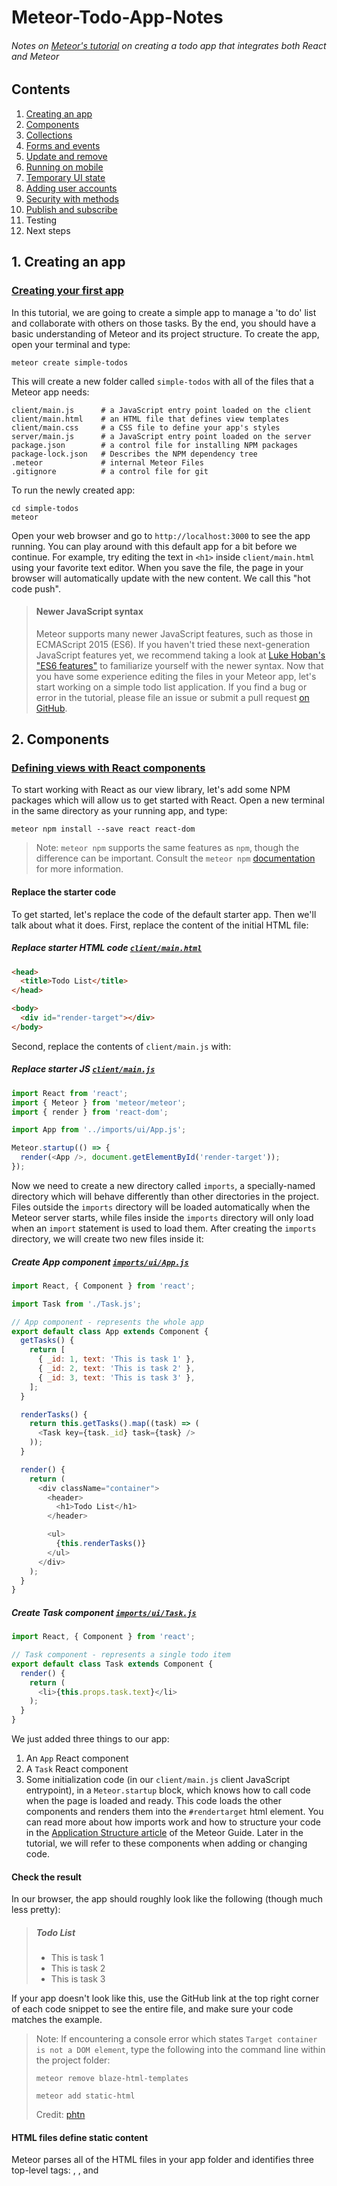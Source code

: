 # Meteor-Todo-App-Notes
###### Notes on [Meteor's tutorial](https://www.meteor.com/tutorials/react/creating-an-app) on creating a todo app that integrates both React and Meteor

## Contents
1. [Creating an app](https://github.com/ppak10/Meteor-Todo-App-Notes/blob/2-components/README.md#1-creating-an-app)
2. [Components](https://github.com/ppak10/Meteor-Todo-App-Notes/blob/2-components/README.md#2-components)
3. [Collections](https://github.com/ppak10/Meteor-Todo-App-Notes/blob/4-forms-and-events/README.md#3-collections)
4. [Forms and events](https://github.com/ppak10/Meteor-Todo-App-Notes/tree/4-forms-and-events#4-forms-and-events)
5. [Update and remove](https://github.com/ppak10/Meteor-Todo-App-Notes/tree/5-update-and-remove#5-update-and-remove)
6. [Running on mobile](https://github.com/ppak10/Meteor-Todo-App-Notes/tree/6-running-on-mobile#6-running-on-mobile)
7. [Temporary UI state](https://github.com/ppak10/Meteor-Todo-App-Notes/tree/7-temporary-ui-state#7-temporary-ui-state)
8. [Adding user accounts](https://github.com/ppak10/Meteor-Todo-App-Notes/blob/8-adding-user-accounts/README.md#8-adding-user-account)
9. [Security with methods](https://github.com/ppak10/Meteor-Todo-App-Notes/tree/9-security-with-methods#9-security-with-methods)
10. [Publish and subscribe](https://github.com/ppak10/Meteor-Todo-App-Notes/tree/10-publish-and-subscribe#10-publish-and-subscribe)
11. Testing
12. Next steps

## 1. Creating an app
### [Creating your first app](https://www.meteor.com/tutorials/react/creating-an-app)
In this tutorial, we are going to create a simple app to manage a 'to do' list and collaborate with others on those tasks. By the end, you should have a basic understanding of Meteor and its project structure.
To create the app, open your terminal and type:
```
meteor create simple-todos
```
This will create a new folder called ```simple-todos``` with all of the files that a Meteor app needs:
```
client/main.js      # a JavaScript entry point loaded on the client
client/main.html    # an HTML file that defines view templates
client/main.css     # a CSS file to define your app's styles
server/main.js      # a JavaScript entry point loaded on the server
package.json        # a control file for installing NPM packages
package-lock.json   # Describes the NPM dependency tree
.meteor             # internal Meteor Files
.gitignore          # a control file for git
```
To run the newly created app:
```
cd simple-todos
meteor
```
Open your web browser and go to ```http://localhost:3000``` to see the app running.
You can play around with this default app for a bit before we continue. For example, try editing the text in ```<h1>``` inside ```client/main.html``` using your favorite text editor. When you save the file, the page in your browser will automatically update with the new content. We call this "hot code push".
>#### Newer JavaScript syntax
>Meteor supports many newer JavaScript features, such as those in ECMAScript 2015 (ES6). If you haven't tried these next-generation JavaScript features yet, we recommend taking a look at [Luke Hoban's "ES6 features"](https://github.com/lukehoban/es6features#readme) to familiarize yourself with the newer syntax.
Now that you have some experience editing the files in your Meteor app, let's start working on a simple todo list application. If you find a bug or error in the tutorial, please file an issue or submit a pull request [on GitHub](https://github.com/meteor/tutorials).

## 2. Components
### [Defining views with React components](https://www.meteor.com/tutorials/react/creating-an-app)
To start working with React as our view library, let's add some NPM packages which will allow us to get started with React.
Open a new terminal in the same directory as your running app, and type:
```
meteor npm install --save react react-dom
```
>Note: ```meteor npm``` supports the same features as ```npm```, though the difference can be important. Consult the ```meteor npm``` [documentation](https://docs.meteor.com/commandline.html#meteornpm) for more information.
#### Replace the starter code
To get started, let's replace the code of the default starter app. Then we'll talk about what it does.
First, replace the content of the initial HTML file:
##### Replace starter HTML code [```client/main.html```](https://github.com/ppak10/Meteor-Todo-App-Notes/blob/2-components/simple-todos/client/main.html)
```html
<head>
  <title>Todo List</title>
</head>

<body>
  <div id="render-target"></div>
</body>
```
Second, replace the contents of ```client/main.js``` with:
##### Replace starter JS [```client/main.js```](https://github.com/ppak10/Meteor-Todo-App-Notes/blob/2-components/simple-todos/client/main.js)
```javascript
import React from 'react';
import { Meteor } from 'meteor/meteor';
import { render } from 'react-dom';

import App from '../imports/ui/App.js';

Meteor.startup(() => {
  render(<App />, document.getElementById('render-target'));
});
```
Now we need to create a new directory called ```imports```, a specially-named directory which will behave differently than other directories in the project. Files outside the ```imports``` directory will be loaded automatically when the Meteor server starts, while files inside the ```imports``` directory will only load when an ```import``` statement is used to load them.
After creating the ```imports``` directory, we will create two new files inside it:
##### Create App component [```imports/ui/App.js```](https://github.com/ppak10/Meteor-Todo-App-Notes/blob/2-components/simple-todos/imports/ui/App.js)
```javascript
import React, { Component } from 'react';

import Task from './Task.js';

// App component - represents the whole app
export default class App extends Component {
  getTasks() {
    return [
      { _id: 1, text: 'This is task 1' },
      { _id: 2, text: 'This is task 2' },
      { _id: 3, text: 'This is task 3' },
    ];
  }

  renderTasks() {
    return this.getTasks().map((task) => (
      <Task key={task._id} task={task} />
    ));
  }

  render() {
    return (
      <div className="container">
        <header>
          <h1>Todo List</h1>
        </header>

        <ul>
          {this.renderTasks()}
        </ul>
      </div>
    );
  }
}
```
##### Create Task component [```imports/ui/Task.js```](https://github.com/ppak10/Meteor-Todo-App-Notes/blob/2-components/simple-todos/imports/ui/Task.js)
```javascript
import React, { Component } from 'react';

// Task component - represents a single todo item
export default class Task extends Component {
  render() {
    return (
      <li>{this.props.task.text}</li>
    );
  }
}
```
We just added three things to our app:
1. An ```App``` React component
2. A ```Task``` React component
3. Some initialization code (in our ```client/main.js``` client JavaScript entrypoint), in a ```Meteor.startup``` block, which knows how to call code when the page is loaded and ready. This code loads the other components and renders them into the ```#rendertarget``` html element.
You can read more about how imports work and how to structure your code in the [Application Structure article](https://guide.meteor.com/structure.html) of the Meteor Guide.
Later in the tutorial, we will refer to these components when adding or changing code.
#### Check the result
In our browser, the app should roughly look like the following
(though much less pretty):
>##### Todo List
>* This is task 1
>* This is task 2
>* This is task 3

If your app doesn't look like this, use the GitHub link at the top right corner of each code snippet to see the entire file, and make sure your code matches the example.
> Note: If encountering a console error which states ```Target container is not a DOM element```, type the following into the command line within the project folder:
>```
>meteor remove blaze-html-templates
>```
>```
>meteor add static-html
>```
> Credit: [phtn](https://github.com/meteor/meteor/issues/5580#issuecomment-231173103)
#### HTML files define static content
Meteor parses all of the HTML files in your app folder and identifies three top-level tags: <head>, <body>, and <template>.
Everything inside any <head> tags is added to the ```head``` section of the HTML sent to the client, and everything inside <body> tags is added to the ```body``` section, just like in a regular HTML file.
Everything inside <template> tags is compiled into Meteor templates, which can be included inside HTML with ```{{> templateName}}``` or referenced in your JavaScript with ```Template.templateName```. In this tutorial, we won't be using this feature of Meteor because we will be defining all of our view components with React.
#### Define view components with React
In React, view components are subclasses of ```React.Component``` (which we import with ```import { Component } from 'react';```). Your component can have any methods you like, but there are several methods such as ```render``` that have special functions. Components can also receive data from their parents through attributes called ```props```. We'll go over some of the more common features of React in this tutorial; you can also check out [Facebook's React tutorial](https://reactjs.org/tutorial/tutorial.html).
#### Return markup from the render method with JSX
The most important method in every React component is ```render()```, which is called by React to get a description of the HTML that this component should display. The HTML content is written using a JavaScript extension called JSX, which kind of looks like writing HTML inside your JavaScript. You can see some obvious differences already: in JSX, you use the ```className``` attribute instead of ```class```. An important thing to know about JSX is that it isn't a templating language like Spacebars or Angular - it actually compiles directly to regular JavaScript. Read more about JSX [in the React docs](https://reactjs.org/docs/jsx-in-depth.html).
JSX is supported by the ```ecmascript``` Atmosphere package, which is included in all new Meteor apps by default.
##### Add CSS [```client/main.css```](https://github.com/ppak10/Meteor-Todo-App-Notes/blob/2-components/simple-todos/client/main.css)
```css
/* CSS declarations go here */
body {
  font-family: sans-serif;
  background-color: #315481;
  background-image: linear-gradient(to bottom, #315481, #918e82 100%);
  background-attachment: fixed;

  position: absolute;
  top: 0;
  bottom: 0;
  left: 0;
  right: 0;

  padding: 0;
  margin: 0;

  font-size: 14px;
}

.container {
  max-width: 600px;
  margin: 0 auto;
  min-height: 100%;
  background: white;
}

header {
  background: #d2edf4;
  background-image: linear-gradient(to bottom, #d0edf5, #e1e5f0 100%);
  padding: 20px 15px 15px 15px;
  position: relative;
}

#login-buttons {
  display: block;
}

h1 {
  font-size: 1.5em;
  margin: 0;
  margin-bottom: 10px;
  display: inline-block;
  margin-right: 1em;
}

form {
  margin-top: 10px;
  margin-bottom: -10px;
  position: relative;
}

.new-task input {
  box-sizing: border-box;
  padding: 10px 0;
  background: transparent;
  border: none;
  width: 100%;
  padding-right: 80px;
  font-size: 1em;
}

.new-task input:focus{
  outline: 0;
}

ul {
  margin: 0;
  padding: 0;
  background: white;
}

.delete {
  float: right;
  font-weight: bold;
  background: none;
  font-size: 1em;
  border: none;
  position: relative;
}

li {
  position: relative;
  list-style: none;
  padding: 15px;
  border-bottom: #eee solid 1px;
}

li .text {
  margin-left: 10px;
}

li.checked {
  color: #888;
}

li.checked .text {
  text-decoration: line-through;
}

li.private {
  background: #eee;
  border-color: #ddd;
}

header .hide-completed {
  float: right;
}

.toggle-private {
  margin-left: 5px;
}

@media (max-width: 600px) {
  li {
    padding: 12px 15px;
  }

  .search {
    width: 150px;
    clear: both;
  }

  .new-task input {
    padding-bottom: 5px;
  }
}
```
Now that you've added the CSS, the app should look a lot nicer. Check in your browser to see that the new styles have loaded.

## 3. Collections
### [Storing tasks in a collection](https://www.meteor.com/tutorials/react/collections)
Collections are Meteor's way of storing persistent data. The special thing about collections in Meteor is that they can be accessed from both the server and the client, making it easy to write view logic without having to write a lot of server code. They also update themselves automatically, so a view component backed by a collection will automatically display the most up-to-date data.
You can read more about collections in the [Collections article](https://guide.meteor.com/collections.html) of the Meteor Guide.
Creating a new collection is as easy as calling ```MyCollection = new Mongo.Collection("my-collection");``` in your JavaScript. On the server, this sets up a MongoDB collection called ```my-collection```; on the client, this creates a cache connected to the server collection. We'll learn more about the client/server divide in step 12, but for now we can write our code with the assumption that the entire database is present on the client.
To create the collection, we define a new ```tasks``` module that creates a Mongo collection and exports it:
##### Create tasks collection [```imports/api/tasks.js```](https://github.com/ppak10/Meteor-Todo-App-Notes/blob/3-collections/simple-todos/imports/api/tasks.js)
```javascript
import { Mongo } from 'meteor/mongo';

export const Tasks = new Mongo.Collection('tasks');
```
Notice that we place this file in a new ```imports/api``` directory. This is a sensible place to store API-related files for the application. We will start by putting "collections" here and later we will add "publications" that read from them and "methods" that write to them. You can read more about how to structure your code in the [Application Structure article](https://guide.meteor.com/structure.html) of the Meteor Guide.
We need to import that module on the server (this creates the MongoDB collection and sets up the plumbing to get the data to the client):
##### Load tasks collection on the server [```server/main.js```](https://github.com/ppak10/Meteor-Todo-App-Notes/blob/3-collections/simple-todos/server/main.js)
```javascript
import '../imports/api/tasks.js';
```
#### Using data from a collection inside a React component
To use data from a Meteor collection inside a React component, we can use an Atmosphere package react-meteor-data which allows us to create a "data container" to feed Meteor's reactive data into React's component hierarchy.
```
meteor add react-meteor-data
```
To use ```react-meteor-data```, we need to wrap our component in a container using the ```withTracker``` Higher Order Component:
##### Modify App component to get tasks from collection [```imports/App.js```](https://github.com/ppak10/Meteor-Todo-App-Notes/blob/3-collections/simple-todos/imports/ui/App.js)
```javascript
import React, { Component } from 'react';
import { withTracker } from 'meteor/react-meteor-data';

import { Tasks } from '../api/tasks.js';

import Task from './Task.js';

// App component - represents the whole app
class App extends Component {
  renderTasks() {
    return this.props.tasks.map((task) => (
      <Task key={task._id} task={task} />
    ));
  }
...some lines skipped...
    );
  }
}

export default withTracker(() => {
  return {
    tasks: Tasks.find({}).fetch(),
  };
})(App);
```
The wrapped ```App``` component fetches tasks from the ```Tasks``` collection and supplies them to the underlying ```App``` component it wraps as the ```tasks``` prop. It does this in a reactive way, so that when the contents of the database change, the ```App``` re-renders, as we'll soon see!
When you make these changes to the code, you'll notice that the tasks that used to be in the todo list have disappeared. That's because our database is currently empty — we need to insert some tasks!
#### Inserting tasks from the server-side database console
Items inside collections are called documents. Let's use the server database console to insert some documents into our collection. In a new terminal tab, go to your app directory and type:
```
meteor mongo
```
This opens a console into your app's local development database. Into the prompt, type:
```
db.tasks.insert({ text: "Hello world!", createdAt: new Date() });
```
In your web browser, you will see the UI of your app immediately update to show the new task. You can see that we didn't have to write any code to connect the server-side database to our front-end code — it just happened automatically.
Insert a few more tasks from the database console with different text. In the next step, we'll see how to add functionality to our app's UI so that we can add tasks without using the database console.

## 4. Forms and events
### [Adding tasks with a form](https://www.meteor.com/tutorials/react/forms-and-events)
In this step, we'll add an input field for users to add tasks to the list.
First, let's add a form to our ```App``` component:
##### Add form for new tasks [```imports/ui/App.js```](https://github.com/ppak10/Meteor-Todo-App-Notes/blob/4-forms-and-events/simple-todos/imports/ui/App.js)
```javascript
<div className="container">
  <header>
    <h1>Todo List</h1>

    <form className="new-task" onSubmit={this.handleSubmit.bind(this)} >
      <input
        type="text"
        ref="textInput"
        placeholder="Type to add new tasks"
      />
    </form>
  </header>

  <ul>
```
>Tip: You can add comments to your JSX code by wrapping them in ```{/* ... */}```
You can see that the ```form``` element has an ```onSubmit``` attribute that references a method on the component called ```handleSubmit```. In React, this is how you listen to browser events, like the submit event on the form. The ```input``` element has a ```ref``` property which will let us easily access this element later.
Let's add a ```handleSubmit``` method to our ```App``` component:
##### Add handleSubmit method to App component [```imports/ui/App.js```](https://github.com/ppak10/Meteor-Todo-App-Notes/blob/4-forms-and-events/simple-todos/imports/ui/App.js)
```javascript
import React, { Component } from 'react';
import ReactDOM from 'react-dom';
import { withTracker } from 'meteor/react-meteor-data';

import { Tasks } from '../api/tasks.js';
...some lines skipped...

// App component - represents the whole app
class App extends Component {
  handleSubmit(event) {
    event.preventDefault();

    // Find the text field via the React ref
    const text = ReactDOM.findDOMNode(this.refs.textInput).value.trim();

    Tasks.insert({
      text,
      createdAt: new Date(), // current time
    });

    // Clear form
    ReactDOM.findDOMNode(this.refs.textInput).value = '';
  }

  renderTasks() {
    return this.props.tasks.map((task) => (
      <Task key={task._id} task={task} />
```
Now your app has a new input field. To add a task, just type into the input field and hit enter. If you open a new browser window and open the app again, you'll see that the list is automatically synchronized between all clients.
#### Listening for events in React
As you can see, in React you handle DOM events by directly referencing a method on the component. Inside the event handler, you can reference elements from the component by giving them a ```ref``` property and using ```ReactDOM.findDOMNode```. Read more about the different kinds of events React supports, and how the event system works, in the [React docs](https://reactjs.org/docs/events.html).
#### Inserting into a collection
Inside the event handler, we are adding a task to the ```tasks``` collection by calling ```Tasks.insert()```. We can assign any properties to the task object, such as the time created, since we don't ever have to define a schema for the collection.
Being able to insert anything into the database from the client isn't very secure, but it's okay for now. In step 10 we'll learn how we can make our app secure and restrict how data is inserted into the database.
#### Sorting our tasks
Currently, our code displays all new tasks at the bottom of the list. That's not very good for a task list, because we want to see the newest tasks first.
We can solve this by sorting the results using the ```createdAt``` field that is automatically added by our new code. Just add a sort option to the ```find``` call inside the data container wrapping the ```App``` component:
##### Update data container to sort tasks by time [```imports/ui/App.js```](https://github.com/ppak10/Meteor-Todo-App-Notes/blob/4-forms-and-events/simple-todos/imports/ui/App.js)
```javascript
export default withTracker(() => {
  return {
    tasks: Tasks.find({}, { sort: { createdAt: -1 } }).fetch(),
  };
})(App);
```
Let's go back to the browser and make sure this worked: any new tasks that you add should appear at the top of the list, rather than at the bottom.
In the next step, we'll add some very important todo list features: checking off and deleting tasks.

## 5. Update and remove
### [Checking off and deleting tasks](https://www.meteor.com/tutorials/react/update-and-remove)
Until now, we have only interacted with a collection by inserting documents. Now, we will learn how to update and remove them.
Let's add two new elements to our ```task``` component, a checkbox and a delete button, with event handlers for both:
##### Update Task component to add features [```imports/ui/Task.js```](https://github.com/ppak10/Meteor-Todo-App-Notes/blob/5-update-and-remove/simple-todos/imports/ui/Task.js)
```javascript
import React, { Component } from 'react';

import { Tasks } from '../api/tasks.js';

// Task component - represents a single todo item
export default class Task extends Component {
  toggleChecked() {
    // Set the checked property to the opposite of its current value
    Tasks.update(this.props.task._id, {
      $set: { checked: !this.props.task.checked },
    });
  }

  deleteThisTask() {
    Tasks.remove(this.props.task._id);
  }

  render() {
    // Give tasks a different className when they are checked off,
    // so that we can style them nicely in CSS
    const taskClassName = this.props.task.checked ? 'checked' : '';

    return (
      <li className={taskClassName}>
        <button className="delete" onClick={this.deleteThisTask.bind(this)}>
          &times;
        </button>

        <input
          type="checkbox"
          readOnly
          checked={!!this.props.task.checked}
          onClick={this.toggleChecked.bind(this)}
        />

        <span className="text">{this.props.task.text}</span>
      </li>
    );
  }
}
```
#### Update
In the code above, we call ```Tasks.update``` to check off a task.
The ```update``` function on a collection takes two arguments. The first is a selector that identifies a subset of the collection, and the second is an update parameter that specifies what should be done to the matched objects.
In this case, the selector is just the ```_id``` of the relevant task. The update parameter uses ```$set``` to toggle the ```checked``` field, which will represent whether the task has been completed.
#### Remove
The code from above uses ```Tasks.remove``` to delete a task. The ```remove``` function takes one argument, a selector that determines which item to remove from the collection.

## 6. Running on mobile
### [Running your app on Andriod or iOS](https://www.meteor.com/tutorials/react/running-on-mobile)
>Currently, Meteor on Windows does not support mobile builds. If you are using Meteor on Windows, you should skip this step.
So far, we've been building our app and testing only in a web browser, but Meteor has been designed to work across different platforms - your simple todo list website can become an iOS or Android app in just a few commands.
Meteor makes it easy to set up all of the tools required to build mobile apps, but downloading all of the programs can take a while - for Android the download is about 300MB and for iOS you need to install Xcode which is about 2GB. If you don't want to wait to download these tools, feel free to skip to the next step.
#### Running on an iOS simulator (Mac Only)
If you have a Mac, you can run your app inside the iOS simulator.
>Make sure to download prerequisites [here](http://guide.meteor.com/mobile.html#installing-prerequisites)
Go to your app folder and type:
```
meteor install-sdk ios
```
This will run you through the setup necessary to build an iOS app from your project. When you're done, type:
```
meteor add-platform ios
meteor run ios
```
You will see the iOS simulator pop up with your app running inside.
#### Running on an Android emulator
In the terminal, go to your app folder and type:
```
meteor install-sdk android
```
This will help you install all of the necessary tools to build an Android app from your project. When you are done installing everything, type:
```
meteor add-platform android
```
After you agree to the license terms, type:
```
meteor run android
```
After some initialization, you will see an Android emulator pop up, running your app inside a native Android wrapper. The emulator can be somewhat slow, so if you want to see what it's really like using your app, you should run it on an actual device.
#### Running on an Android device
First, complete all of the steps above to set up the Android tools on your system. Then, make sure you have [USB Debugging enabled on your phone](https://developer.android.com/studio/run/device#developer-device-options) and the phone is plugged into your computer with a USB cable. Also, you must quit the Android emulator before running on a device.
Then, run the following command:
```
meteor run android-device
```
The app will be built and installed on your device.
#### Running on an iPhone or iPad (Mac Only; requires Apple developer account)
If you have an Apple developer account, you can also run your app on an iOS device. Run the following command:
```
meteor run ios-device
```
This will open Xcode with a project for your iOS app. You can use Xcode to then launch the app on any device or simulator that Xcode supports.
Now that we have seen how easy it is to run our app on mobile, let's get to adding some more features.

## 7. Temporary UI state
### [Storing temporary UI data in component state](https://www.meteor.com/tutorials/react/temporary-ui-state)
In this step, we'll add a client-side data filtering feature to our app, so that users can check a box to only see incomplete tasks. We're going to learn how to use React's component state to store temporary information that is only used on the client.
First, we need to add a checkbox to our ```App``` component:
##### Add hide completed checkbox to App component ```imports/ui/App.js```
```javascript
<header>
  <h1>Todo List</h1>

  <label className="hide-completed">
    <input
      type="checkbox"
      readOnly
      checked={this.state.hideCompleted}
      onClick={this.toggleHideCompleted.bind(this)}
    />
    Hide Completed Tasks
  </label>

  <form className="new-task" onSubmit={this.handleSubmit.bind(this)} >
    <input
      type="text"
```
You can see that it reads from ```this.state.hideCompleted```. React components have a special field called ```state``` where you can store encapsulated component data. We'll need to initialize the value of ```this.state.hideCompleted``` in the component's constructor:
##### Add initial state to App component ```imports/ui/App.js```
```javascript
// App component - represents the whole app
class App extends Component {
  constructor(props) {
    super(props);

    this.state = {
      hideCompleted: false,
    };
  }

  handleSubmit(event) {
    event.preventDefault();
```
We can update ```this.state``` from an event handler by calling ```this.setState```, which will update the state property asynchronously and then cause the component to re-render:
##### Add toggleHideCompleted handler to App ```imports/ui/App.js```
```javascript
ReactDOM.findDOMNode(this.refs.textInput).value = '';
}

toggleHideCompleted() {
this.setState({
  hideCompleted: !this.state.hideCompleted,
});
}

renderTasks() {
return this.props.tasks.map((task) => (
  <Task key={task._id} task={task} />
```
Now, we need to update our ```renderTasks``` function to filter out completed tasks when ```this.state.hideCompleted``` is true:
##### Filter tasks in renderTasks ```imports/ui/App.js```
```javascript
}

renderTasks() {
  let filteredTasks = this.props.tasks;
  if (this.state.hideCompleted) {
    filteredTasks = filteredTasks.filter(task => !task.checked);
  }
  return filteredTasks.map((task) => (
    <Task key={task._id} task={task} />
  ));
}
```
Now if you check the box, the task list will only show tasks that haven't been completed.
#### One more feature: Showing a count of incomplete tasks
Now that we have written a query that filters out completed tasks, we can use the same query to display a count of the tasks that haven't been checked off. To do this we need to fetch a count in our data container and add a line to our ```render``` method. Since we already have the data in the client-side collection, adding this extra count doesn't involve asking the server for anything.
##### Update data container to return incompleteCount ```imports/ui/App.js```
```javascript
export default withTracker(() => {
  return {
    tasks: Tasks.find({}, { sort: { createdAt: -1 } }).fetch(),
    incompleteCount: Tasks.find({ checked: { $ne: true } }).count(),
  };
})(App);
```
##### Display incompleteCount in the header ```imports/ui/App.js```
```javascript
return (
  <div className="container">
    <header>
      <h1>Todo List ({this.props.incompleteCount})</h1>

      <label className="hide-completed">
        <input
```

## 8. Adding user account
### [Adding user accounts](https://www.meteor.com/tutorials/react/adding-user-accounts)
Meteor comes with an accounts system and a drop-in login user interface that lets you add multi-user functionality to your app in minutes.
>Currently, this UI component uses Blaze, Meteor's default UI engine. In the future, there might also be a React-specific component for this.
To enable the accounts system and UI, we need to add the relevant packages. In your app directory, run the following command:
```
meteor add accounts-ui accounts-password
```
#### Wrapping a Blaze component in React
To use the Blaze UI component from the ```accounts-ui``` package, we need to wrap it in a React component. To do so, let's create a new component called ```AccountsUIWrapper``` in a new file:
##### Create Accounts UI wrapper component [```imports/ui/AccountsUIWrapper.js```](https://github.com/ppak10/Meteor-Todo-App-Notes/blob/8-adding-user-accounts/simple-todos/imports/ui/AccountsUIWrapper.js)
```javascript
import React, { Component } from 'react';
import ReactDOM from 'react-dom';
import { Template } from 'meteor/templating';
import { Blaze } from 'meteor/blaze';

export default class AccountsUIWrapper extends Component {
  componentDidMount() {
    // Use Meteor Blaze to render login buttons
    this.view = Blaze.render(Template.loginButtons,
      ReactDOM.findDOMNode(this.refs.container));
  }
  componentWillUnmount() {
    // Clean up Blaze view
    Blaze.remove(this.view);
  }
  render() {
    // Just render a placeholder container that will be filled in
    return <span ref="container" />;
  }
}
```
Let's include the component we just defined inside App:
##### Include sign in form [```imports/ui/App.js```](https://github.com/ppak10/Meteor-Todo-App-Notes/blob/8-adding-user-accounts/simple-todos/imports/ui/App.js)
```javascript
import { Tasks } from '../api/tasks.js';

import Task from './Task.js';
import AccountsUIWrapper from './AccountsUIWrapper.js';

// App component - represents the whole app
class App extends Component {
...some lines skipped...
            Hide Completed Tasks
          </label>

          <AccountsUIWrapper />

          <form className="new-task" onSubmit={this.handleSubmit.bind(this)} >
            <input
              type="text"
```
Then, add the following code to configure the accounts UI to use usernames instead of email addresses:
##### Configure accounts-ui [```imports/startup/accounts-config.js```](https://github.com/ppak10/Meteor-Todo-App-Notes/blob/8-adding-user-accounts/simple-todos/imports/startup/accounts-config.js)
```javascript
import { Accounts } from 'meteor/accounts-base';

Accounts.ui.config({
  passwordSignupFields: 'USERNAME_ONLY',
});
```
We also need to import that configuration code in our client side entrypoint:
##### Import accounts configuration [```client/main.js```](https://github.com/ppak10/Meteor-Todo-App-Notes/blob/8-adding-user-accounts/simple-todos/client/main.js)
```javascript
import { Meteor } from 'meteor/meteor';
import { render } from 'react-dom';

import '../imports/startup/accounts-config.js';
import App from '../imports/ui/App.js';

Meteor.startup(() => {
```
#### Adding user-related functionality
Now users can create accounts and log into your app! This is very nice, but logging in and out isn't very useful yet. Let's add two features:
1. Only display the new task input field to logged in users
2. Show which user created each task
To do this, we will add two new fields to the ```tasks``` collection:
1. ```owner``` - the ```_id``` of the user that created the task.
2. ```username``` - the ```username``` of the user that created the task. We will save the username directly in the task object so that we don't have to look up the user every time we display the task.
First, let's add some code to save these fields into the ```handleSubmit``` event handler:
##### Update insert to save username and owner [```imports/ui/App.js```](https://github.com/ppak10/Meteor-Todo-App-Notes/blob/8-adding-user-accounts/simple-todos/imports/ui/App.js)
```javascript
import React, { Component } from 'react';
import ReactDOM from 'react-dom';
import { Meteor } from 'meteor/meteor';
import { withTracker } from 'meteor/react-meteor-data';

import { Tasks } from '../api/tasks.js';
...some lines skipped...
    Tasks.insert({
      text,
      createdAt: new Date(), // current time
      owner: Meteor.userId(),           // _id of logged in user
      username: Meteor.user().username,  // username of logged in user
    });

    // Clear form
```
Modify the data container to get information about the currently logged in user:
##### Update data container to return data about user [```imports/ui/App.js```](https://github.com/ppak10/Meteor-Todo-App-Notes/blob/8-adding-user-accounts/simple-todos/imports/ui/App.js)
```javascript
return {
  tasks: Tasks.find({}, { sort: { createdAt: -1 } }).fetch(),
  incompleteCount: Tasks.find({ checked: { $ne: true } }).count(),
  currentUser: Meteor.user(),
};
})(App);
```
Then, in our render method, add a conditional statement to only show the form when there is a logged in user:
##### Wrap new task form to only show when logged in [```imports/ui/App.js```](https://github.com/ppak10/Meteor-Todo-App-Notes/blob/8-adding-user-accounts/simple-todos/imports/ui/App.js)
```javascript

         <AccountsUIWrapper />

         { this.props.currentUser ?
           <form className="new-task" onSubmit={this.handleSubmit.bind(this)} >
             <input
               type="text"
               ref="textInput"
               placeholder="Type to add new tasks"
             />
           </form> : ''
         }
       </header>

       <ul>
```
Finally, add a statement to display the ```username``` field on each task right before the text:
##### Update Task component to show username [```imports/ui/Task.js```](https://github.com/ppak10/Meteor-Todo-App-Notes/blob/8-adding-user-accounts/simple-todos/imports/ui/Task.js)
```javascript
        onClick={this.toggleChecked.bind(this)}
      />

      <span className="text">
        <strong>{this.props.task.username}</strong>: {this.props.task.text}
      </span>
    </li>
  );
}
```
In your browser, add some tasks and notice that your username shows up. Old tasks that we added before this step won't have usernames attached; you can just delete them.
Now, users can log in and we can track which user each task belongs to. Let's look at some of the concepts we just discovered in more detail.
#### Automatic accounts UI
If our app has the ```accounts-ui``` package, all we have to do to add a login dropdown is render the included UI component. This dropdown detects which login methods have been added to the app and displays the appropriate controls. In our case, the only enabled login method is ```accounts-password```, so the dropdown displays a password field. If you are adventurous, you can add the ```accounts-facebook``` package to enable Facebook login in your app - the Facebook button will automatically appear in the dropdown.
#### Getting information about the logged-in user
In your data container, you can use ```Meteor.user()``` to check if a user is logged in and get information about them. For example, ```Meteor.user().username``` contains the logged in user's username. You can also use ```Meteor.userId()``` to just get the current user's ```_id```.
In the next step, we will learn how to make our app more secure by doing data validation on the server.

## 9. Security with methods
### [Security with methods](https://www.meteor.com/tutorials/react/security-with-methods)
Before this step, any user of the app could edit any part of the database. This might be okay for very small internal apps or demos, but any real application needs to control permissions for its data. In Meteor, the best way to do this is by declaring methods. Instead of the client code directly calling ```insert```, ```update```, and ```remove```, it will instead call methods that will check if the user is authorized to complete the action and then make any changes to the database on the client's behalf.
#### Removing ```insecure```
Every newly created Meteor project has the ```insecure``` package added by default. This is the package that allows us to edit the database from the client. It's useful when prototyping, but now we are taking off the training wheels. To remove this package, go to your app directory and run:
```
meteor remove insecure
```
If you try to use the app after removing this package, you will notice that none of the inputs or buttons work anymore. This is because all client-side database permissions have been revoked. Now we need to rewrite some parts of our app to use methods.
#### Defining methods
First, we need to define some methods. We need one method for each database operation we want to perform on the client. Methods should be defined in code that is executed on the client and the server - we will discuss this a bit later in the section titled Optimistic UI.
##### Add methods for add, remove, update task [```imports/api/tasks.js```](https://github.com/ppak10/Meteor-Todo-App-Notes/blob/9-security-with-methods/simple-todos/imports/api/tasks.js)
```javascript
import { Meteor } from 'meteor/meteor';
import { Mongo } from 'meteor/mongo';
import { check } from 'meteor/check';

export const Tasks = new Mongo.Collection('tasks');

Meteor.methods({
  'tasks.insert'(text) {
    check(text, String);

    // Make sure the user is logged in before inserting a task
    if (! this.userId) {
      throw new Meteor.Error('not-authorized');
    }

    Tasks.insert({
      text,
      createdAt: new Date(),
      owner: this.userId,
      username: Meteor.users.findOne(this.userId).username,
    });
  },
  'tasks.remove'(taskId) {
    check(taskId, String);

    Tasks.remove(taskId);
  },
  'tasks.setChecked'(taskId, setChecked) {
    check(taskId, String);
    check(setChecked, Boolean);

    Tasks.update(taskId, { $set: { checked: setChecked } });
  },
});
```
Now that we have defined our methods, we need to update the places we were operating on the collection to use the methods instead:
##### Update App component to use tasks.insert.method [```imports/ui/App.js```](https://github.com/ppak10/Meteor-Todo-App-Notes/blob/9-security-with-methods/simple-todos/imports/ui/App.js)
```javascript
// Find the text field via the React ref
const text = ReactDOM.findDOMNode(this.refs.textInput).value.trim();

Meteor.call('tasks.insert', text);

// Clear form
ReactDOM.findDOMNode(this.refs.textInput).value = '';
```
##### Replace update and remove with methods [```imports/ui/Task.js```](https://github.com/ppak10/Meteor-Todo-App-Notes/blob/9-security-with-methods/simple-todos/imports/ui/Task.js)
```javascript
import React, { Component } from 'react';
import { Meteor } from 'meteor/meteor';

import { Tasks } from '../api/tasks.js';

...some lines skipped...
export default class Task extends Component {
  toggleChecked() {
    // Set the checked property to the opposite of its current value
    Meteor.call('tasks.setChecked', this.props.task._id, !this.props.task.checked);
  }

  deleteThisTask() {
    Meteor.call('tasks.remove', this.props.task._id);
  }

  render() {
```
Now all of our inputs and buttons will start working again. What did we gain from all of this work?
1. When we insert tasks into the database, we can now securely verify that the user is logged in, that the ```createdAt``` field is correct, and that the ```owner``` and ```username``` fields are correct and the user isn't impersonating anyone.
2. We can add extra validation logic to ```setChecked``` and ```deleteTask``` in later steps when users can make tasks private.
3. Our client code is now more separated from our database logic. Instead of a lot of stuff happening inside our event handlers, we now have methods that can be called from anywhere.
#### Optimistic UI
So why do we want to define our methods on the client and on the server? We do this to enable a feature we call optimistic UI.
When you call a method on the client using ```Meteor.call```, two things happen in parallel:
1. The client sends a request to the server to run the method in a secure environment, just like an AJAX request would work
2. A simulation of the method runs directly on the client to attempt to predict the outcome of the server call using the available information
What this means is that a newly created task actually appears on the screen before the result comes back from the server.
If the result from the server comes back and is consistent with the simulation on the client, everything remains as is. If the result on the server is different from the result of the simulation on the client, the UI is patched to reflect the actual state of the server.
You can read more about methods and optimistic UI in the [Methods article](http://guide.meteor.com/methods.html) of the Meteor Guide, and our [blog post about optimistic UI](http://info.meteor.com/blog/optimistic-ui-with-meteor-latency-compensation).

## 10. Publish and subscribe
### [Filtering data with publish and subscribe](https://www.meteor.com/tutorials/react/publish-and-subscribe)
Now that we have moved all of our app's sensitive code into methods, we need to learn about the other half of Meteor's security story. Until now, we have worked assuming the entire database is present on the client, meaning if we call ```Tasks.find()``` we will get every task in the collection. That's not good if users of our application want to store privacy-sensitive data. We need a way of controlling which data Meteor sends to the client-side database.
Just like with ```insecure``` in the last step, all new Meteor apps start with the ```autopublish``` package, which automatically synchronizes all of the database contents to the client. Let's remove it and see what happens:
```
meteor remove autopublish
```
When the app refreshes, the task list will be empty. Without the ```autopublish``` package, we will have to specify explicitly what the server sends to the client. The functions in Meteor that do this are ```Meteor.publish``` and ```Meteor.subscribe```.
First lets add a publication for all tasks:
##### Add publication for tasks [```imports/api/tasks.js```](https://github.com/ppak10/Meteor-Todo-App-Notes/blob/10-publish-and-subscribe/simple-todos/imports/api/tasks.js)
```javascript

export const Tasks = new Mongo.Collection('tasks');

if (Meteor.isServer) {
 // This code only runs on the server
 Meteor.publish('tasks', function tasksPublication() {
   return Tasks.find();
 });
}

Meteor.methods({
 'tasks.insert'(text) {
   check(text, String);
```
And then let's subscribe to that publication when the ```App``` component is created:
##### Subscribe to tasks in App container [```imports/ui/App.js```](https://github.com/ppak10/Meteor-Todo-App-Notes/blob/10-publish-and-subscribe/simple-todos/imports/ui/App.js)
```javascript
}

export default withTracker(() => {
  Meteor.subscribe('tasks');

  return {
    tasks: Tasks.find({}, { sort: { createdAt: -1 } }).fetch(),
    incompleteCount: Tasks.find({ checked: { $ne: true } }).count(),
```
Once you have added this code, all of the tasks will reappear.
Calling ```Meteor.publish``` on the server registers a publication named ```"tasks"```. When ```Meteor.subscribe``` is called on the client with the publication name, the client subscribes to all the data from that publication, which in this case is all of the tasks in the database. To truly see the power of the publish/subscribe model, let's implement a feature that allows users to mark tasks as "private" so that no other users can see them.
#### Adding a button to make tasks private
Let's add another property to tasks called "private" and a button for users to mark a task as private. This button should only show up for the owner of a task. We want the label to indicate the current status: public or private.
First, we need to add a new method that we can call to set a task's private status:
##### Add tasks.setPrivate method [```imports/api/tasks.js```](https://github.com/ppak10/Meteor-Todo-App-Notes/blob/10-publish-and-subscribe/simple-todos/imports/api/tasks.js)
```javascript

   Tasks.update(taskId, { $set: { checked: setChecked } });
 },
 'tasks.setPrivate'(taskId, setToPrivate) {
   check(taskId, String);
   check(setToPrivate, Boolean);

   const task = Tasks.findOne(taskId);

   // Make sure only the task owner can make a task private
   if (task.owner !== this.userId) {
     throw new Meteor.Error('not-authorized');
   }

   Tasks.update(taskId, { $set: { private: setToPrivate } });
 },
});
```
Now, we need to pass a new property to the ```Task``` to decide whether we want to show the private button; the button should show up only if the currently logged in user owns this task:
##### Update renderTasks to pass in showPrivateButton [```imports/ui/App.js```](https://github.com/ppak10/Meteor-Todo-App-Notes/blob/10-publish-and-subscribe/simple-todos/imports/ui/App.js)
```javascript
if (this.state.hideCompleted) {
  filteredTasks = filteredTasks.filter(task => !task.checked);
}
return filteredTasks.map((task) => {
  const currentUserId = this.props.currentUser && this.props.currentUser._id;
  const showPrivateButton = task.owner === currentUserId;

  return (
    <Task
      key={task._id}
      task={task}
      showPrivateButton={showPrivateButton}
    />
  );
});
}

render() {
```
Let's add the button, using this new prop to decide whether it should be displayed:
##### Add private button, shown only to owner [```imports/ui/Task.js```](https://github.com/ppak10/Meteor-Todo-App-Notes/blob/10-publish-and-subscribe/simple-todos/imports/ui/Task.js)
```javascript
onClick={this.toggleChecked.bind(this)}
/>

{ this.props.showPrivateButton ? (
<button className="toggle-private" onClick={this.togglePrivate.bind(this)}>
  { this.props.task.private ? 'Private' : 'Public' }
</button>
) : ''}

<span className="text">
  <strong>{this.props.task.username}</strong>: {this.props.task.text}
</span>
```
We need to define the event handler called by the button:
##### Add private button event handler to Task [```imports/ui/Task.js```](https://github.com/ppak10/Meteor-Todo-App-Notes/blob/10-publish-and-subscribe/simple-todos/imports/ui/Task.js)
```javascript
  Meteor.call('tasks.remove', this.props.task._id);
}

togglePrivate() {
  Meteor.call('tasks.setPrivate', this.props.task._id, ! this.props.task.private);
}

render() {
// Give tasks a different className when they are checked off,
// so that we can style them nicely in CSS
```
One last thing, let's update the class of the ```<li>``` element in the ```Task``` component to reflect it's privacy status. We'll use the ```classnames``` NPM Package for this:
```
meteor npm install --save classnames
```
Then we'll use that package to choose a class based on the task are rendering:
##### Add private className to Task when needed [```imports/ui/Task.js```](https://github.com/ppak10/Meteor-Todo-App-Notes/blob/10-publish-and-subscribe/simple-todos/imports/ui/Task.js)
```javascript
import React, { Component } from 'react';
import { Meteor } from 'meteor/meteor';
import classnames from 'classnames';

import { Tasks } from '../api/tasks.js';

...some lines skipped...
  render() {
    // Give tasks a different className when they are checked off,
    // so that we can style them nicely in CSS
    const taskClassName = classnames({
      checked: this.props.task.checked,
      private: this.props.task.private,
    });

    return (
      <li className={taskClassName}>
```
#### Selectively publishing tasks based on privacy status
Now that we have a way of setting which tasks are private, we should modify our publication function to only send the tasks that a user is authorized to see:
##### Only publish tasks the current user can see [```imports/api/tasks.js```](https://github.com/ppak10/Meteor-Todo-App-Notes/blob/10-publish-and-subscribe/simple-todos/imports/api/tasks.js)
```javascript
if (Meteor.isServer) {
 // This code only runs on the server
 // Only publish tasks that are public or belong to the current user
 Meteor.publish('tasks', function tasksPublication() {
   return Tasks.find({
     $or: [
       { private: { $ne: true } },
       { owner: this.userId },
     ],
   });
 });
}
```
To test that this functionality works, you can use your browser's private browsing mode to log in as a different user. Put the two windows side by side and mark a task private to confirm that the other user can't see it. Now make it public again and it will reappear!
#### Extra method security
In order to finish up our private task feature, we need to add checks to our ```deleteTask``` and ```setChecked``` methods to make sure only the task owner can delete or check off a private task:
##### Add extra security to methods [```imports/api/tasks.js```](https://github.com/ppak10/Meteor-Todo-App-Notes/blob/10-publish-and-subscribe/simple-todos/imports/api/tasks.js)
```javascript
'tasks.remove'(taskId) {
  check(taskId, String);

  const task = Tasks.findOne(taskId);
  if (task.private && task.owner !== this.userId) {
    // If the task is private, make sure only the owner can delete it
    throw new Meteor.Error('not-authorized');
  }

  Tasks.remove(taskId);
},
'tasks.setChecked'(taskId, setChecked) {
  check(taskId, String);
  check(setChecked, Boolean);

  const task = Tasks.findOne(taskId);
  if (task.private && task.owner !== this.userId) {
    // If the task is private, make sure only the owner can check it off
    throw new Meteor.Error('not-authorized');
  }

  Tasks.update(taskId, { $set: { checked: setChecked } });
},
'tasks.setPrivate'(taskId, setToPrivate) {
```
>Notice that with this code anyone can delete any public task. With some small modifications to the code, you should be able to make it so that only the owner can delete their tasks.
We're done with our private task feature! Now our app is secure from attackers trying to view or modify someone's private tasks.

## 10. Testing
### [Testing](https://www.meteor.com/tutorials/react/testing)
Now that we've created a few features for our application, let's add a test to ensure that we don't regress and that it works the way we expect.
We'll write a test that exercises one of our Methods (which form the "write" part of our app's API), and verifies it works correctly.
To do so, we'll add a [test driver](http://guide.meteor.com/testing.html#test-driver) for the [Mocha](https://mochajs.org/) JavaScript test framework, along with a test assertion library:
```
meteor add meteortesting:mocha
meteor npm install --save-dev chai
```
We can now run our app in "test mode" by calling out a special command and specifying to use the driver (you'll need to stop the regular app from running, or specify an alternate port with ```--port XYZ```):
```
TEST_WATCH=1 meteor test --driver-package meteortesting:mocha
```
If you do so, you should see a ```0 passing``` message in your console window.
Let's add a simple test (that doesn't do anything yet):
##### Add a scaffold for a method test ```imports/api/tasks.test.js```
```javascript
/* eslint-env mocha */

import { Meteor } from 'meteor/meteor';

if (Meteor.isServer) {
  describe('Tasks', () => {
    describe('methods', () => {
      it('can delete owned task', () => {
      });
    });
  });
}
```
In any test we need to ensure the database is in the state we expect before beginning. We can use Mocha's ```beforeEach``` construct to do that easily:
##### Prepare the database for each test ```imports/api/tasks.test.js```
```javascript
/* eslint-env mocha */

import { Meteor } from 'meteor/meteor';
import { Random } from 'meteor/random';

import { Tasks } from './tasks.js';

if (Meteor.isServer) {
  describe('Tasks', () => {
    describe('methods', () => {
      const userId = Random.id();
      let taskId;

      beforeEach(() => {
        Tasks.remove({});
        taskId = Tasks.insert({
          text: 'test task',
          createdAt: new Date(),
          owner: userId,
          username: 'tmeasday',
        });
      });

      it('can delete owned task', () => {
      });
    });
```
Here we create a single task that's associated with a random ```userId``` that'll be different for each test run.
Now we can write the test to call the ```tasks.remove``` method "as" that user and verify the task is deleted:
##### Added test to check delete method ```imports/api/tasks.test.js```
```javascript
import { Meteor } from 'meteor/meteor';
import { Random } from 'meteor/random';
import { assert } from 'chai';

import { Tasks } from './tasks.js';

...some lines skipped...
      });

      it('can delete owned task', () => {
        // Find the internal implementation of the task method so we can
        // test it in isolation
        const deleteTask = Meteor.server.method_handlers['tasks.remove'];

        // Set up a fake method invocation that looks like what the method expects
        const invocation = { userId };

        // Run the method with `this` set to the fake invocation
        deleteTask.apply(invocation, [taskId]);

        // Verify that the method does what we expected
        assert.equal(Tasks.find().count(), 0);
      });
    });
  });
```
There's a lot more you can do in a Meteor test! You can read more about it in the Meteor Guide [article on testing](http://guide.meteor.com/testing.html).
